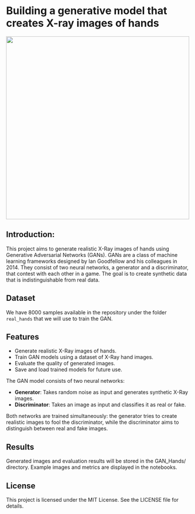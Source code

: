 


# Building a generative model that creates X-ray images of hands

<img src="https://drive.google.com/uc?id=1LubLuuyiJwyDNRd2Wj0vaA0Ek2AtAFxH" width="500"/>


<br>

## Introduction:
This project aims to generate realistic X-Ray images of hands using Generative Adversarial Networks (GANs). GANs are a class of machine learning frameworks designed by Ian Goodfellow and his colleagues in 2014. They consist of two neural networks, a generator and a discriminator, that contest with each other in a game. The goal is to create synthetic data that is indistinguishable from real data.



## Dataset
We have 8000 samples available in the repository under the folder `real_hands` that we will use to train the GAN.

## Features

- Generate realistic X-Ray images of hands.
- Train GAN models using a dataset of X-Ray hand images.
- Evaluate the quality of generated images.
- Save and load trained models for future use.

The GAN model consists of two neural networks:

- **Generator**: Takes random noise as input and generates synthetic X-Ray images.
- **Discriminator**: Takes an image as input and classifies it as real or fake.

Both networks are trained simultaneously: the generator tries to create realistic images to fool the discriminator, while the discriminator aims to distinguish between real and fake images.

## Results
Generated images and evaluation results will be stored in the GAN_Hands/ directory. Example images and metrics are displayed in the notebooks.

## License
This project is licensed under the MIT License. See the LICENSE file for details.




